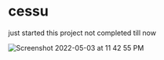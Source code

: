 # cessu
just started this project not completed till now

![Screenshot 2022-05-03 at 11 42 55 PM](https://user-images.githubusercontent.com/78723011/166516590-cfb8769f-3aad-4079-8843-1a44c02312c1.png)
